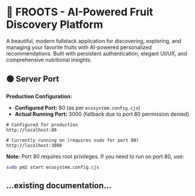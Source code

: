# 🍎 FROOTS - AI-Powered Fruit Discovery Platform

A beautiful, modern fullstack application for discovering, exploring, and managing your favorite fruits with AI-powered personalized recommendations. Built with persistent authentication, elegant UI/UX, and comprehensive nutritional insights.

## 🟢 Server Port

**Production Configuration:**
- **Configured Port:** 80 (as per `ecosystem.config.cjs`)
- **Actual Running Port:** 3000 (fallback due to port 80 permission denied)

```
# Configured for production
http://localhost:80

# Currently running on (requires sudo for port 80)
http://localhost:3000
```

**Note:** Port 80 requires root privileges. If you need to run on port 80, use:
```bash
sudo pm2 start ecosystem.config.cjs
```

## ...existing documentation...
